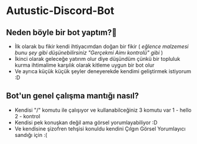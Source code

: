 # Autustic-Discord-Bot
## Neden böyle bir bot yaptım?🧐
- İlk olarak bu fikir kendi ihtiyacımdan doğan bir fikir ( *eğlence malzemesi bunu şey gibi düşünebilirsiniz "Gerçekmi Aimı kontrolü" gibi* )
- İkinci olarak geleceğe yatırım olur diye düşündüm çünkü bir topluluk kurma ihtimalime karşılık olarak kitleme uygun bir bot olur
- Ve ayrıca küçük küçük şeyler deneyerekde kendimi geliştirmek istiyorum :D
## Bot'un genel çalışma mantığı nasıl?
- Kendisi "/" komutu ile çalışıyor ve kullanabilceğiniz 3 komutu var 1 - hello 2 - kontrol
- Kendisi pek konuşkan değil ama görsel yorumlayabiliyor :D
- Ve kendisine şizofren tehşisi konuldu kendini Çılgın Görsel Yorumlayıcı sandığı için :(

